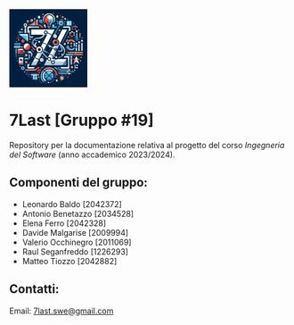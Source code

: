 <img style="width: 140px" src="./logo/logo.png">
<h1>7Last [Gruppo #19]</h1>

<p>Repository per la documentazione relativa al progetto del corso <em>Ingegneria del Software</em> (anno accademico 2023/2024).</p>

<h2>Componenti del gruppo:</h2>
<ul>
    <li>Leonardo Baldo [2042372]</li>
    <li>Antonio Benetazzo [2034528]</li>
    <li>Elena Ferro [2042328]</li>
    <li>Davide Malgarise [2009994]</li>
    <li>Valerio Occhinegro [2011069]</li>
    <li>Raul Seganfreddo [1226293]</li>
    <li>Matteo Tiozzo [2042882]</li>
</ul>

<h2>Contatti:</h2>
<p>Email: <a href="mailto:7last.swe@gmail.com">7last.swe@gmail.com</a></p>
